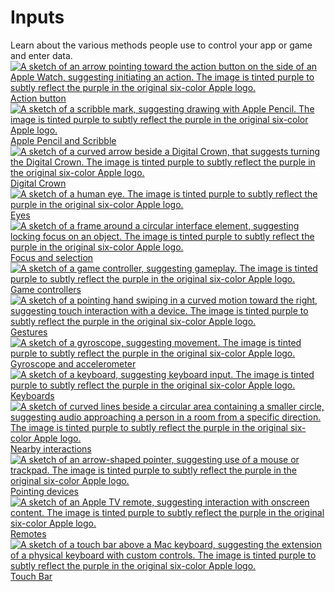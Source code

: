 Inputs
======

Learn about the various methods people use to control your app or game and enter data.[![A sketch of an arrow pointing toward the action button on the side of an Apple Watch, suggesting initiating an action. The image is tinted purple to subtly reflect the purple in the original six-color Apple logo.](https://docs-assets.developer.apple.com/published/66a6032b7513f7c7aaa777aab2f00322/inputs-action-button-thumbnail@2x.png) Action button](/design/human-interface-guidelines/action-button) 
[![A sketch of a scribble mark, suggesting drawing with Apple Pencil. The image is tinted purple to subtly reflect the purple in the original six-color Apple logo.](https://docs-assets.developer.apple.com/published/1c27f322f32d21494b8ec55bc21dde3b/inputs-apple-pencil-and-scribble-thumbnail@2x.png) Apple Pencil and Scribble](/design/human-interface-guidelines/apple-pencil-and-scribble) 
[![A sketch of a curved arrow beside a Digital Crown, that suggests turning the Digital Crown. The image is tinted purple to subtly reflect the purple in the original six-color Apple logo.](https://docs-assets.developer.apple.com/published/86b4e102af1069de5789611ddfb8f5c7/inputs-digital-crown-thumbnail@2x.png) Digital Crown](/design/human-interface-guidelines/digital-crown) 
[![A sketch of a human eye. The image is tinted purple to subtly reflect the purple in the original six-color Apple logo.](https://docs-assets.developer.apple.com/published/e526a99462875c500da12ad29e90bc69/inputs-eyes-thumbnail@2x.png) Eyes](/design/human-interface-guidelines/eyes) 
[![A sketch of a frame around a circular interface element, suggesting locking focus on an object. The image is tinted purple to subtly reflect the purple in the original six-color Apple logo.](https://docs-assets.developer.apple.com/published/4abba7056798484aa59bdb950b89277c/inputs-focus-and-selection-thumbnail@2x.png) Focus and selection](/design/human-interface-guidelines/focus-and-selection) 
[![A sketch of a game controller, suggesting gameplay. The image is tinted purple to subtly reflect the purple in the original six-color Apple logo.](https://docs-assets.developer.apple.com/published/a24e8a9cc482cdda5ed7444eb004ceee/inputs-game-controllers-thumbnail@2x.png) Game controllers](/design/human-interface-guidelines/game-controllers) 
[![A sketch of a pointing hand swiping in a curved motion toward the right, suggesting touch interaction with a device. The image is tinted purple to subtly reflect the purple in the original six-color Apple logo.](https://docs-assets.developer.apple.com/published/ca100cc13bcc2fbb7168bebc1da95af8/inputs-gestures-thumbnail@2x.png) Gestures](/design/human-interface-guidelines/gestures) 
[![A sketch of a gyroscope, suggesting movement. The image is tinted purple to subtly reflect the purple in the original six-color Apple logo.](https://docs-assets.developer.apple.com/published/69ff31758fa8eea00f4a6ca4dd4dd9fa/inputs-gyro-and-accelerometer-thumbnail@2x.png) Gyroscope and accelerometer](/design/human-interface-guidelines/gyro-and-accelerometer) 
[![A sketch of a keyboard, suggesting keyboard input. The image is tinted purple to subtly reflect the purple in the original six-color Apple logo.](https://docs-assets.developer.apple.com/published/2659d4907c8e978fc5dfbf5a4a2ffb32/inputs-keyboards-thumbnail@2x.png) Keyboards](/design/human-interface-guidelines/keyboards) 
[![A sketch of curved lines beside a circular area containing a smaller circle, suggesting audio approaching a person in a room from a specific direction. The image is tinted purple to subtly reflect the purple in the original six-color Apple logo.](https://docs-assets.developer.apple.com/published/8241dd51da8bf4b79a6e0da516837f87/inputs-nearby-interactions-thumbnail@2x.png) Nearby interactions](/design/human-interface-guidelines/nearby-interactions) 
[![A sketch of an arrow-shaped pointer, suggesting use of a mouse or trackpad. The image is tinted purple to subtly reflect the purple in the original six-color Apple logo.](https://docs-assets.developer.apple.com/published/69b91fbe2b281f7b638d380a3a6aa416/inputs-pointing-devices-thumbnail@2x.png) Pointing devices](/design/human-interface-guidelines/pointing-devices) 
[![A sketch of an Apple TV remote, suggesting interaction with onscreen content. The image is tinted purple to subtly reflect the purple in the original six-color Apple logo.](https://docs-assets.developer.apple.com/published/103dd5cabb28f7d8766ed4eb7fe43872/inputs-remotes-thumbnail@2x.png) Remotes](/design/human-interface-guidelines/remotes) 
[![A sketch of a touch bar above a Mac keyboard, suggesting the extension of a physical keyboard with custom controls. The image is tinted purple to subtly reflect the purple in the original six-color Apple logo.](https://docs-assets.developer.apple.com/published/6846af747b5bd65eda53e691516ee166/inputs-touch-bar-thumbnail@2x.png) Touch Bar](/design/human-interface-guidelines/touch-bar) 
